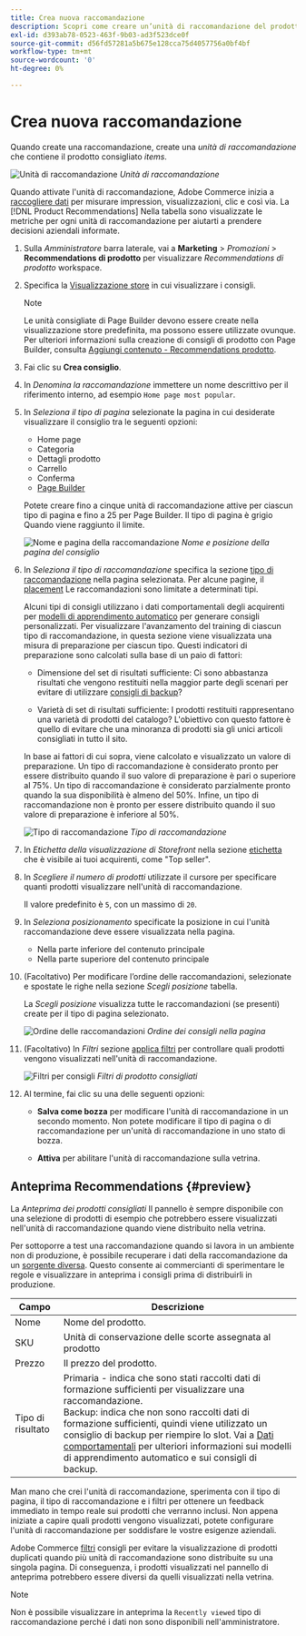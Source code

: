 ```yaml
---
title: Crea nuova raccomandazione
description: Scopri come creare un’unità di raccomandazione del prodotto.
exl-id: d393ab78-0523-463f-9b03-ad3f523dce0f
source-git-commit: d56fd57281a5b675e128cca75d4057756a0bf4bf
workflow-type: tm+mt
source-wordcount: '0'
ht-degree: 0%

---
```


# Crea nuova raccomandazione

Quando create una raccomandazione, create una _unità di raccomandazione_ che contiene il prodotto consigliato _items_.

![Unità di raccomandazione](assets/unit.png)
_Unità di raccomandazione_

Quando attivate l&#39;unità di raccomandazione, Adobe Commerce inizia a [raccogliere dati](workspace.md) per misurare impression, visualizzazioni, clic e così via. La [!DNL Product Recommendations] Nella tabella sono visualizzate le metriche per ogni unità di raccomandazione per aiutarti a prendere decisioni aziendali informate.

1. Sulla _Amministratore_ barra laterale, vai a **Marketing** > _Promozioni_ > **Recommendations di prodotto** per visualizzare _Recommendations di prodotto_ workspace.

1. Specifica la [Visualizzazione store](https://experienceleague.adobe.com/docs/commerce-admin/start/setup/websites-stores-views.html#scope-settings) in cui visualizzare i consigli.

   >[!NOTE]
   >
   > Le unità consigliate di Page Builder devono essere create nella visualizzazione store predefinita, ma possono essere utilizzate ovunque. Per ulteriori informazioni sulla creazione di consigli di prodotto con Page Builder, consulta [Aggiungi contenuto - Recommendations prodotto](https://experienceleague.adobe.com/docs/commerce-admin/page-builder/add-content/recommendations.html).

1. Fai clic su **Crea consiglio**.

1. In _Denomina la raccomandazione_ immettere un nome descrittivo per il riferimento interno, ad esempio `Home page most popular`.

1. In _Seleziona il tipo di pagina_ selezionate la pagina in cui desiderate visualizzare il consiglio tra le seguenti opzioni:

   - Home page
   - Categoria
   - Dettagli prodotto
   - Carrello
   - Conferma
   - [Page Builder](https://experienceleague.adobe.com/docs/commerce-admin/page-builder/add-content/recommendations.html)

   Potete creare fino a cinque unità di raccomandazione attive per ciascun tipo di pagina e fino a 25 per Page Builder. Il tipo di pagina è grigio Quando viene raggiunto il limite.

   ![Nome e pagina della raccomandazione](assets/create-recommendation.png)
   _Nome e posizione della pagina del consiglio_

1. In _Seleziona il tipo di raccomandazione_ specifica la sezione [tipo di raccomandazione](type.md) nella pagina selezionata. Per alcune pagine, il [placement](placement.md) Le raccomandazioni sono limitate a determinati tipi.

   Alcuni tipi di consigli utilizzano i dati comportamentali degli acquirenti per [modelli di apprendimento automatico](behavioral-data.md) per generare consigli personalizzati. Per visualizzare l&#39;avanzamento del training di ciascun tipo di raccomandazione, in questa sezione viene visualizzata una misura di preparazione per ciascun tipo. Questi indicatori di preparazione sono calcolati sulla base di un paio di fattori:

   - Dimensione del set di risultati sufficiente: Ci sono abbastanza risultati che vengono restituiti nella maggior parte degli scenari per evitare di utilizzare [consigli di backup](behavioral-data.md#backuprecs)?

   - Varietà di set di risultati sufficiente: I prodotti restituiti rappresentano una varietà di prodotti del catalogo? L&#39;obiettivo con questo fattore è quello di evitare che una minoranza di prodotti sia gli unici articoli consigliati in tutto il sito.

   In base ai fattori di cui sopra, viene calcolato e visualizzato un valore di preparazione. Un tipo di raccomandazione è considerato pronto per essere distribuito quando il suo valore di preparazione è pari o superiore al 75%. Un tipo di raccomandazione è considerato parzialmente pronto quando la sua disponibilità è almeno del 50%. Infine, un tipo di raccomandazione non è pronto per essere distribuito quando il suo valore di preparazione è inferiore al 50%.

   ![Tipo di raccomandazione](assets/create-recommendation-select-type.png)
   _Tipo di raccomandazione_

1. In _Etichetta della visualizzazione di Storefront_ nella sezione [etichetta](placement.md#recommendation-labels) che è visibile ai tuoi acquirenti, come &quot;Top seller&quot;.

1. In _Scegliere il numero di prodotti_ utilizzate il cursore per specificare quanti prodotti visualizzare nell&#39;unità di raccomandazione.

   Il valore predefinito è `5`, con un massimo di `20`.

1. In _Seleziona posizionamento_ specificate la posizione in cui l&#39;unità raccomandazione deve essere visualizzata nella pagina.

   - Nella parte inferiore del contenuto principale
   - Nella parte superiore del contenuto principale

1. (Facoltativo) Per modificare l’ordine delle raccomandazioni, selezionate e spostate le righe nella sezione _Scegli posizione_ tabella.

   La _Scegli posizione_ visualizza tutte le raccomandazioni (se presenti) create per il tipo di pagina selezionato.

   ![Ordine delle raccomandazioni](assets/create-recommendation-select-placement.png)
   _Ordine dei consigli nella pagina_

1. (Facoltativo) In _Filtri_ sezione [applica filtri](filters.md) per controllare quali prodotti vengono visualizzati nell&#39;unità di raccomandazione.

   ![Filtri per consigli](assets/create-recommendation-filter-products.png)
   _Filtri di prodotto consigliati_

1. Al termine, fai clic su una delle seguenti opzioni:

   - **Salva come bozza** per modificare l&#39;unità di raccomandazione in un secondo momento. Non potete modificare il tipo di pagina o di raccomandazione per un&#39;unità di raccomandazione in uno stato di bozza.

   - **Attiva** per abilitare l&#39;unità di raccomandazione sulla vetrina.

## Anteprima Recommendations {#preview}

La _Anteprima dei prodotti consigliati_ Il pannello è sempre disponibile con una selezione di prodotti di esempio che potrebbero essere visualizzati nell&#39;unità di raccomandazione quando viene distribuito nella vetrina.

Per sottoporre a test una raccomandazione quando si lavora in un ambiente non di produzione, è possibile recuperare i dati della raccomandazione da un [sorgente diversa](settings.md). Questo consente ai commercianti di sperimentare le regole e visualizzare in anteprima i consigli prima di distribuirli in produzione.

| Campo | Descrizione |
|---|---|
| Nome | Nome del prodotto. |
| SKU | Unità di conservazione delle scorte assegnata al prodotto |
| Prezzo | Il prezzo del prodotto. |
| Tipo di risultato | Primaria - indica che sono stati raccolti dati di formazione sufficienti per visualizzare una raccomandazione.<br />Backup: indica che non sono raccolti dati di formazione sufficienti, quindi viene utilizzato un consiglio di backup per riempire lo slot. Vai a [Dati comportamentali](behavioral-data.md) per ulteriori informazioni sui modelli di apprendimento automatico e sui consigli di backup. |

Man mano che crei l&#39;unità di raccomandazione, sperimenta con il tipo di pagina, il tipo di raccomandazione e i filtri per ottenere un feedback immediato in tempo reale sui prodotti che verranno inclusi. Non appena iniziate a capire quali prodotti vengono visualizzati, potete configurare l&#39;unità di raccomandazione per soddisfare le vostre esigenze aziendali.

Adobe Commerce [filtri](filters.md) consigli per evitare la visualizzazione di prodotti duplicati quando più unità di raccomandazione sono distribuite su una singola pagina. Di conseguenza, i prodotti visualizzati nel pannello di anteprima potrebbero essere diversi da quelli visualizzati nella vetrina.

>[!NOTE]
>
> Non è possibile visualizzare in anteprima la `Recently viewed` tipo di raccomandazione perché i dati non sono disponibili nell&#39;amministratore.
